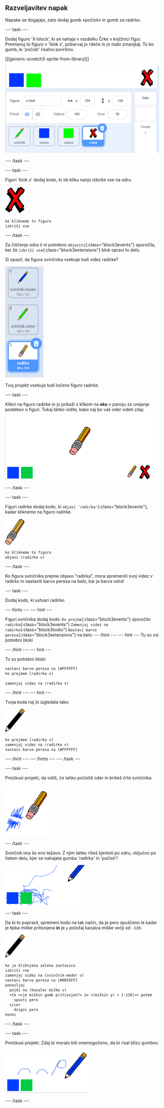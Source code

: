 ## Razveljavitev napak

Napake se dogajajo, zato dodaj gumb »počisti« in gumb za radirko.

--- task ---

Dodaj figuro 'X-block', ki se nahaja v razdelku Črke v knjižnici figur. Preimenuj to figuro v 'blok x', pobarvaj jo rdeče in jo malo zmanjšaj. To bo gumb, ki 'počisti' risalno površino.

[[[generic-scratch3-sprite-from-library]]]

![posnetek zaslona](images/paint-x.png)

--- /task ---

--- task ---

Figuri 'blok x' dodaj kodo, ki ob kliku nanjo izbriše vse na odru.

![križec](images/cross.png)

```blocks3
ko kliknemo to figuro
izbriši vse
```

--- /task ---

Za čiščenje odra ti ni potrebno `objaviti`{:class="block3events"} sporočila, ker že `izbriši vse`{:class="block3extensions"} blok opravi to delo.

Si opazil, da figura svinčnika vsebuje tudi videz radirke?

![posnetek zaslona](images/paint-eraser-costume.png)

Tvoj projekt vsebuje tudi ločeno figuro radirke.

--- task ---

Klikni na figuro radirke in jo prikaži s klikom na **oko** v panoju za urejanje podatkov o figuri. Tukaj lahko vidite, kako naj bo vaš oder videti zdaj:

![posnetek zaslona](images/paint-eraser-stage.png)

--- /task ---

--- task ---

Figuri radirke dodaj kodo, ki `objavi 'radirka'`{:class="block3events"}, kadar kliknemo na figuro radirke.

![radirka](images/eraser.png)

```blocks3
ko kliknemo to figuro
objavi (radirka v)
```

--- /task ---

Ko figura svinčnika prejme objavo "radirka", mora spremeniti svoj videz v radirko in nastaviti barvo peresa na belo, kar je barva odra!

--- task ---

Dodaj kodo, ki ustvari radirko.

--- hints --- --- hint ---

Figuri svnčnika dodaj kodo: `Ko prejme`{:class="block3events"} sporočilo `radirka`{:class="block3events"} `Zamenjaj videz na radirko`{:class="block3looks"} `Nastavi barvo peresa`{:class="block3extensions"} na belo --- /hint --- --- hint --- Tu so vsi potrebni bloki

--- /hint --- --- hint ---

To so potrebni bloki:

```blocks3
nastavi barvo peresa na [#FFFFFF]
ko prejmem [radirka v]

zamenjaj videz na (radirka v)
```

--- /hint --- --- hint ---

Tvoja koda naj bi izgledala tako:

![svinčnik](images/pencil.png)

```blocks3
ko prejmem [radirka v]
zamenjaj videz na (radirka v)
nastavi barvo peresa na [#FFFFFF]
```

--- /hint --- --- /hints --- --- /task ---

--- task ---

Preizkusi projekt, da vidiš, če lahko počistiš oder in brišeš črte svinčnika.

![posnetek zaslona](images/paint-erase-test.png)

--- /task ---

Svinčnik ima še eno težavo: Z njim lahko rišeš kjerkoli po odru, vključno po tistem delu, kjer se nahajata gumba 'radirka' in 'počisti'!

![posnetek zaslona](images/paint-draw-problem.png)

--- task ---

Da bi to popravil, spremeni kodo na tak način, da je pero spuščeno le kadar je tipka miške pritisnjena **in** je `y` položaj kazalca miške večji od `-120`:

![svinčnik](images/pencil.png)

```blocks3
ko je kliknjena zelena zastavica
izbriši vse
zamenjaj videz na (svinčnik-moder v)
nastavi barvo peresa na [#0035FF]
ponavljaj
  pojdi na (kazalec miške v)
  +če <<je miškin gumb pritisnjen?> in <(miškin y) > [-120]>> potem
    spusti pero
  sicer
    dvigni pero
konec
```

--- /task ---

--- task ---

Preizkusi projekt. Zdaj bi moralo biti onemogočeno, da bi risal blizu gumbov.

![posnetek zaslona](images/paint-fixed.png)

--- /task ---